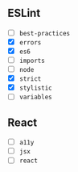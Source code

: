## ESLint

- [ ] `best-practices`
- [x] `errors`
- [x] `es6`
- [ ] `imports`
- [ ] `node`
- [x] `strict`
- [x] `stylistic`
- [ ] `variables`

## React

- [ ] `a11y`
- [ ] `jsx`
- [ ] `react`
